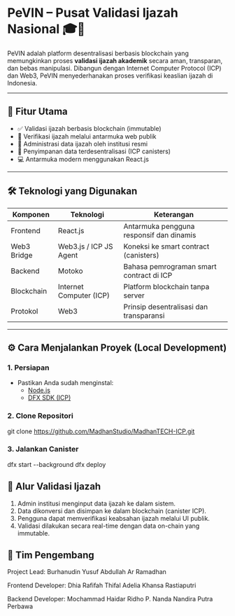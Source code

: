 # PeVIN – Pusat Validasi Ijazah Nasional 🎓🔐

PeVIN adalah platform desentralisasi berbasis blockchain yang memungkinkan proses **validasi ijazah akademik** secara aman, transparan, dan bebas manipulasi. Dibangun dengan Internet Computer Protocol (ICP) dan Web3, PeVIN menyederhanakan proses verifikasi keaslian ijazah di Indonesia.

---

## 🚀 Fitur Utama

- ✅ Validasi ijazah berbasis blockchain (immutable)
- 🔎 Verifikasi ijazah melalui antarmuka web publik
- 🏫 Administrasi data ijazah oleh institusi resmi
- 🔐 Penyimpanan data terdesentralisasi (ICP canisters)
- 💻 Antarmuka modern menggunakan React.js

---

## 🛠 Teknologi yang Digunakan

| Komponen     | Teknologi              | Keterangan |
|--------------|------------------------|------------|
| Frontend     | React.js               | Antarmuka pengguna responsif dan dinamis |
| Web3 Bridge  | Web3.js / ICP JS Agent | Koneksi ke smart contract (canisters) |
| Backend      | Motoko                 | Bahasa pemrograman smart contract di ICP |
| Blockchain   | Internet Computer (ICP)| Platform blockchain tanpa server |
| Protokol     | Web3                   | Prinsip desentralisasi dan transparansi |

---

## ⚙️ Cara Menjalankan Proyek (Local Development)

### 1. Persiapan

- Pastikan Anda sudah menginstal:
  - [Node.js](https://nodejs.org/)
  - [DFX SDK (ICP)](https://internetcomputer.org/docs/current/developer-docs/quickstart/hello10mins)

### 2. Clone Repositori
git clone https://github.com/MadhanStudio/MadhanTECH-ICP.git

### 3. Jalankan Canister
dfx start --background
dfx deploy

## 🔐 Alur Validasi Ijazah
1. Admin institusi menginput data ijazah ke dalam sistem.
2. Data dikonversi dan disimpan ke dalam blockchain (canister ICP).
3. Pengguna dapat memverifikasi keabsahan ijazah melalui UI publik.
4. Validasi dilakukan secara real-time dengan data on-chain yang immutable.

## 👥 Tim Pengembang
Project Lead:
Burhanudin Yusuf Abdullah Ar Ramadhan

Frontend Developer:
Dhia Rafifah Thifal
Adelia Khansa Rastiaputri

Backend Developer:
Mochammad Haidar Ridho
P. Nanda Nandira Putra Perbawa
